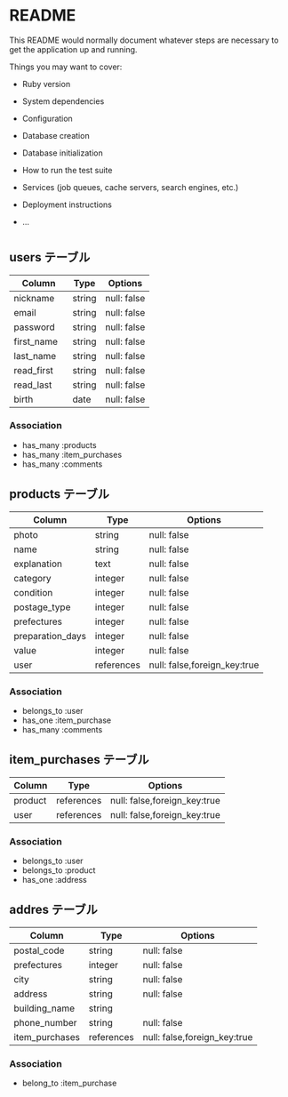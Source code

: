 # README

This README would normally document whatever steps are necessary to get the
application up and running.

Things you may want to cover:

* Ruby version

* System dependencies

* Configuration

* Database creation

* Database initialization

* How to run the test suite

* Services (job queues, cache servers, search engines, etc.)

* Deployment instructions

* ...


#
## users テーブル

| Column   　| Type   | Options     |
| ---------- | ------ | ----------- |
| nickname   | string | null: false |
| email   　 | string | null: false |
| password　 | string | null: false |
| first_name | string | null: false |
| last_name  | string | null: false |
| read_first | string | null: false |
| read_last  | string | null: false |
| birth      | date   | null: false |

### Association

- has_many :products
- has_many :item_purchases
- has_many :comments

## products テーブル

| Column           | Type       | Options                      |
| ---------------  | ---------  | ---------------------------- |
| photo            | string     | null: false                  |
| name             | string     | null: false                  |
| explanation      | text       | null: false                  |
| category         | integer    | null: false                  |
| condition        | integer    | null: false                  |
| postage_type     | integer    | null: false                  |
| prefectures      | integer    | null: false                  |
| preparation_days | integer    | null: false                  |
| value            | integer    | null: false                  |
| user             | references | null: false,foreign_key:true |

### Association

- belongs_to :user
- has_one :item_purchase
- has_many :comments

## item_purchases テーブル
| Column        | Type       | Options                      |
| ------------- | ---------- | ---------------------------- |
| product       | references | null: false,foreign_key:true |
| user          | references | null: false,foreign_key:true |


### Association

- belongs_to :user
- belongs_to :product
- has_one :address

## addres テーブル

| Column        | Type       | Options                      |
| ------------- | ---------- | ---------------------------- |
| postal_code   | string     | null: false                  |
| prefectures   | integer    | null: false                  |
| city          | string     | null: false                  |
| address       | string     | null: false                  |
| building_name | string     |                              |
| phone_number  | string     | null: false                  |
| item_purchases| references | null: false,foreign_key:true |
### Association

- belong_to :item_purchase